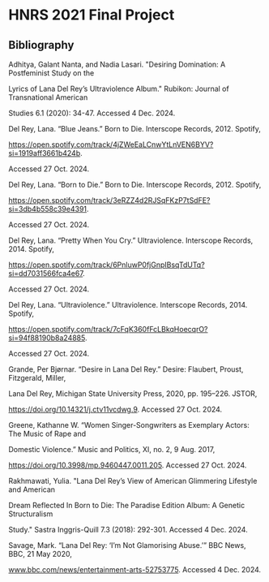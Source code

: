 # HNRS 2021 Final Project
## Bibliography

Adhitya, Galant Nanta, and Nadia Lasari. "Desiring Domination: A Postfeminist Study on the 
	
  Lyrics of Lana Del Rey’s Ultraviolence Album." Rubikon: Journal of Transnational American 
	
  Studies 6.1 (2020): 34-47. Accessed 4 Dec. 2024.


Del Rey, Lana. “Blue Jeans.” Born to Die. Interscope Records, 2012. Spotify, 

  https://open.spotify.com/track/4jZWeEaLCnwYtLnVEN6BYV?si=1919aff3661b424b. 

  Accessed 27 Oct. 2024.
  

Del Rey, Lana. “Born to Die.” Born to Die. Interscope Records, 2012. Spotify, 

  https://open.spotify.com/track/3eRZZ4d2RJSqFKzP7tSdFE?si=3db4b558c39e4391. 

  Accessed 27 Oct. 2024.
  

Del Rey, Lana. “Pretty When You Cry.” Ultraviolence. Interscope Records, 2014. Spotify,

  https://open.spotify.com/track/6PnluwP0fjGnpIBsqTdUTq?si=dd7031566fca4e67. 

  Accessed 27 Oct. 2024.
  

Del Rey, Lana. “Ultraviolence.” Ultraviolence. Interscope Records, 2014. Spotify, 

  https://open.spotify.com/track/7cFqK360fFcLBkqHoecqrO?si=94f88190b8a24885. 

  Accessed 27 Oct. 2024.


Grande, Per Bjørnar. “Desire in Lana Del Rey.” Desire: Flaubert, Proust, Fitzgerald, Miller, 

  Lana Del Rey, Michigan State University Press, 2020, pp. 195–226. JSTOR, 

  https://doi.org/10.14321/j.ctv11vcdwg.9. Accessed 27 Oct. 2024.


Greene, Kathanne W. “Women Singer-Songwriters as Exemplary Actors: The Music of Rape and 

  Domestic Violence.” Music and Politics, XI, no. 2, 9 Aug. 2017, 

  https://doi.org/10.3998/mp.9460447.0011.205. Accessed 27 Oct. 2024.
  

Rakhmawati, Yulia. "Lana Del Rey’s View of American Glimmering Lifestyle and American 

  Dream Reflected In Born to Die: The Paradise Edition Album: A Genetic Structuralism 

  Study." Sastra Inggris-Quill 7.3 (2018): 292-301. Accessed 4 Dec. 2024.
  

Savage, Mark. “Lana Del Rey: ‘I’m Not Glamorising Abuse.’” BBC News, BBC, 21 May 2020, 
  
  www.bbc.com/news/entertainment-arts-52753775. Accessed 4 Dec. 2024.
  
